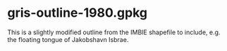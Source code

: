 # gris-outline-1980.gpkg

This is a slightly modified outline from the IMBIE shapefile to include, e.g.
the floating tongue of Jakobshavn Isbrae.
